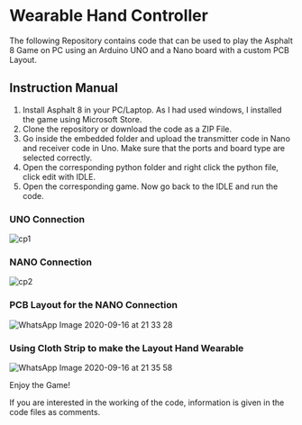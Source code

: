 # Wearable Hand Controller
The following Repository contains code that can be used to play the Asphalt 8 Game on PC using an Arduino UNO and a Nano board with a custom PCB Layout.

## Instruction Manual
1. Install Asphalt 8 in your PC/Laptop. As I had used windows, I installed the game using Microsoft Store.
2. Clone the repository or download the code as a ZIP File.
3. Go inside the embedded folder and upload the transmitter code in Nano and receiver code in Uno. Make sure that the ports and board type are selected correctly.
4. Open the corresponding python folder and right click the python file, click edit with IDLE.
5. Open the corresponding game. Now go back to the IDLE and run the code.

### UNO Connection
![cp1](https://user-images.githubusercontent.com/49578449/93364141-d2307d80-f865-11ea-8077-be7f8daedfc9.JPG)

### NANO Connection
![cp2](https://user-images.githubusercontent.com/49578449/93364158-d8265e80-f865-11ea-9802-ef9f0b9530a5.JPG)

### PCB Layout for the NANO Connection
![WhatsApp Image 2020-09-16 at 21 33 28](https://user-images.githubusercontent.com/49578449/93364180-df4d6c80-f865-11ea-8618-c9379b4b4edc.jpeg)

### Using Cloth Strip to make the Layout Hand Wearable
![WhatsApp Image 2020-09-16 at 21 35 58](https://user-images.githubusercontent.com/49578449/93364193-e2e0f380-f865-11ea-9b20-b71c4d30a194.jpeg)

Enjoy the Game!

If you are interested in the working of the code, information is given in the code files as comments.

